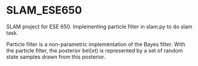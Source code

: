 # SLAM_ESE650

SLAM project for ESE 650. Implementing particle filter in slam.py to do slam task.

Particle filter is a non-parametric implementation of the Bayes filter. With the particle filter, the posterior bel(xt) is represented by a set of random state samples drawn from this posterior.
